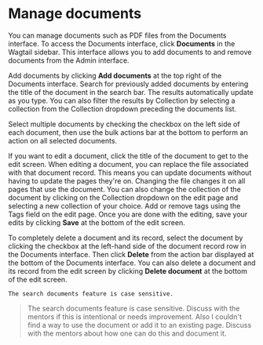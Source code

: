 # Manage documents
You can manage documents such as PDF files from the Documents interface. To access the Documents interface, click **Documents** in the Wagtail sidebar. This interface allows you to add documents to and remove documents from the Admin interface.

Add documents by clicking **Add documents** at the top right of the Documents interface. Search for previously added documents by entering the title of the document in the search bar. The results automatically update as you type. You can also filter the results by Collection by selecting a collection from the Collection dropdown preceding the documents list. 

Select multiple documents by checking the checkbox on the left side of each document, then use the bulk actions bar at the bottom to perform an action on all selected documents.

If you want to edit a document, click the title of the document to get to the edit screen. When editing a document, you can replace the file associated with that document record. This means you can update documents without having to update the pages they're on. Changing the file changes it on all pages that use the document. You can also change the collection of the document by clicking on the Collection dropdown on the edit page and selecting a new collection of your choice. Add or remove tags using the Tags field on the edit page. Once you are done with the editing, save your edits by clicking **Save** at the bottom of the edit screen.

To completely delete a document and its record, select the document by clicking the checkbox at the left-hand side of the document record row in the Documents interface. Then click **Delete** from the action bar displayed at the bottom of the Documents interface. You can also delete a document and its record from the edit screen by clicking **Delete document** at the bottom of the edit screen. 


```NOTE
The search documents feature is case sensitive.
```

> The search documents feature is case sensitive. Discuss with the mentors if this is intentional or needs improvement. Also I couldn't find a way to use the document or add it to an existing page. Discuss with the mentors about how one can do this and document it.